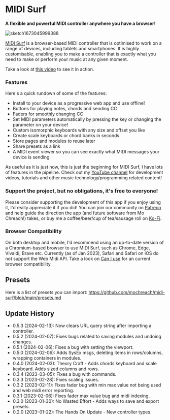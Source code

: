 # MIDI Surf

**A flexible and powerful MIDI controller anywhere you have a browser!**

![sketch1673045999388](https://user-images.githubusercontent.com/8362681/222118318-b104ae65-c6a9-4f98-ac1b-a7cd02effb51.png)

[MIDI Surf](https://midisurf.app) is a browser-based MIDI controller that is
optimised to work on a range of devices, including tablets and smartphones. It
is highly customisable, enabling you to make a controller that is exactly what
you need to make or perform your music at any given moment.

Take a look at [this video](https://youtu.be/c5BpeMxs5ZU) to see it in action.

### Features

Here's a quick rundown of some of the features:

- Install to your device as a progressive web app and use offline!
- Buttons for playing notes, chords and sending CC
- Faders for smoothly changing CC
- Set MIDI parameters automatically by pressing the key or changing the
  parameter on your device!
- Custom isomorphic keyboards with any size and offset you like
- Create scale keyboards or chord banks in seconds
- Store pages and modules to reuse later
- Share presets as a link
- A MIDI event viewer so you can see exactly what MIDI messages your device is sending

As useful as it is just now, this is just the beginning for MIDI Surf, I have
lots of features in the pipeline. Check out my [YouTube
channel](https://www.youtube.com/@mochreach) for development videos, tutorials
and other music technology/programming related content!

### Support the project, but no obligations, it's free to everyone!

Please consider supporting the development of this app if you enjoy using it,
I'd really appreciate it if you did! You can join our community on
[Patreon](https://patreon.com/mochreach) and help guide the direction the app
(and future software from Mo Chreach!) takes, or buy me a coffee/beer/cup of
tea/sausage roll on [Ko-Fi](https://ko-fi.com/mochreach).

### Browser Compatibility

On both desktop and mobile, I'd recommend using an up-to-date version of a
Chromium-based browser to use MIDI Surf, such as Chrome, Edge, Vivaldi, Brave
etc. Currently (as of Jan 2023), Safari and Safari on iOS do not support the
Web Midi API. Take a look on [Can I use](https://caniuse.com/midi) for an
current browser compatibility.

## Presets

Here is a list of presets you can import: https://github.com/mochreach/midi-surf/blob/main/presets.md

## Update History

- 0.5.3 (2024-02-13): Now clears URL query string after importing a controller.
- 0.5.2 (2024-02-07): Fixes bugs related to saving modules and undoing changes.
- 0.5.1 (2024-02-06): Fixes a bug with setting the viewport.
- 0.5.0 (2024-02-06): Adds SysEx msgs, deleting items in rows/columns, wrapping containers in modules.
- 0.4.0 (2024-02-03): Theory Craft - Adds chords keyboard and scale keyboard. Adds sized columns and rows.
- 0.3.4 (2023-03-05): Fixes a bug with commands.
- 0.3.3 (2023-02-28): Fixes scaling issues.
- 0.3.2 (2023-02-11): Fixes fader bug with min max value not being used and web midi error reporting.
- 0.3.1 (2023-02-06): Fixes fader max value bug and midi indexing.
- 0.3.0 (2023-01-30): No Wasted Effort - Adds ways to save and export presets.
- 0.2.0 (2023-01-22): The Hands On Update - New controller types.
